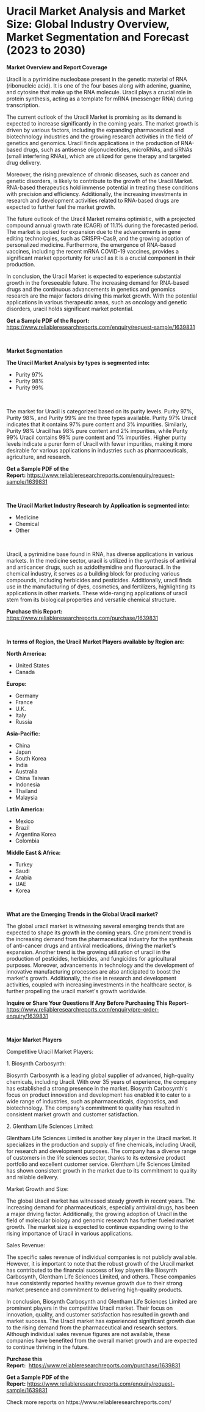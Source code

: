<p><h1>Uracil Market Analysis and Market Size: Global Industry Overview, Market Segmentation and Forecast (2023 to 2030)</h1></p><p><strong>Market Overview and Report Coverage</strong></p>
<p><p>Uracil is a pyrimidine nucleobase present in the genetic material of RNA (ribonucleic acid). It is one of the four bases along with adenine, guanine, and cytosine that make up the RNA molecule. Uracil plays a crucial role in protein synthesis, acting as a template for mRNA (messenger RNA) during transcription.</p><p>The current outlook of the Uracil Market is promising as its demand is expected to increase significantly in the coming years. The market growth is driven by various factors, including the expanding pharmaceutical and biotechnology industries and the growing research activities in the field of genetics and genomics. Uracil finds applications in the production of RNA-based drugs, such as antisense oligonucleotides, microRNAs, and siRNAs (small interfering RNAs), which are utilized for gene therapy and targeted drug delivery.</p><p>Moreover, the rising prevalence of chronic diseases, such as cancer and genetic disorders, is likely to contribute to the growth of the Uracil Market. RNA-based therapeutics hold immense potential in treating these conditions with precision and efficiency. Additionally, the increasing investments in research and development activities related to RNA-based drugs are expected to further fuel the market growth.</p><p>The future outlook of the Uracil Market remains optimistic, with a projected compound annual growth rate (CAGR) of 11.1% during the forecasted period. The market is poised for expansion due to the advancements in gene editing technologies, such as CRISPR-Cas9, and the growing adoption of personalized medicine. Furthermore, the emergence of RNA-based vaccines, including the recent mRNA COVID-19 vaccines, provides a significant market opportunity for uracil as it is a crucial component in their production.</p><p>In conclusion, the Uracil Market is expected to experience substantial growth in the foreseeable future. The increasing demand for RNA-based drugs and the continuous advancements in genetics and genomics research are the major factors driving this market growth. With the potential applications in various therapeutic areas, such as oncology and genetic disorders, uracil holds significant market potential.</p></p>
<p><strong>Get a Sample PDF of the Report:</strong> <a href="https://www.reliableresearchreports.com/enquiry/request-sample/1639831">https://www.reliableresearchreports.com/enquiry/request-sample/1639831</a></p>
<p>&nbsp;</p>
<p><strong>Market Segmentation</strong></p>
<p><strong>The Uracil Market Analysis by types is segmented into:</strong></p>
<p><ul><li>Purity 97%</li><li>Purity 98%</li><li>Purity 99%</li></ul></p>
<p>&nbsp;</p>
<p><p>The market for Uracil is categorized based on its purity levels. Purity 97%, Purity 98%, and Purity 99% are the three types available. Purity 97% Uracil indicates that it contains 97% pure content and 3% impurities. Similarly, Purity 98% Uracil has 98% pure content and 2% impurities, while Purity 99% Uracil contains 99% pure content and 1% impurities. Higher purity levels indicate a purer form of Uracil with fewer impurities, making it more desirable for various applications in industries such as pharmaceuticals, agriculture, and research.</p></p>
<p><strong>Get a Sample PDF of the Report:</strong>&nbsp;<a href="https://www.reliableresearchreports.com/enquiry/request-sample/1639831">https://www.reliableresearchreports.com/enquiry/request-sample/1639831</a></p>
<p>&nbsp;</p>
<p><strong>The Uracil Market Industry Research by Application is segmented into:</strong></p>
<p><ul><li>Medicine</li><li>Chemical</li><li>Other</li></ul></p>
<p>&nbsp;</p>
<p><p>Uracil, a pyrimidine base found in RNA, has diverse applications in various markets. In the medicine sector, uracil is utilized in the synthesis of antiviral and anticancer drugs, such as azidothymidine and fluorouracil. In the chemical industry, it serves as a building block for producing various compounds, including herbicides and pesticides. Additionally, uracil finds use in the manufacturing of dyes, cosmetics, and fertilizers, highlighting its applications in other markets. These wide-ranging applications of uracil stem from its biological properties and versatile chemical structure.</p></p>
<p><strong>Purchase this Report:</strong>&nbsp; <a href="https://www.reliableresearchreports.com/purchase/1639831">https://www.reliableresearchreports.com/purchase/1639831</a></p>
<p>&nbsp;</p>
<p><strong>In terms of Region, the Uracil Market Players available by Region are:</strong></p>
<p>
    <p> <strong> North America: </strong>
        <ul>
            <li>United States</li>
            <li>Canada</li>
        </ul>
        </p> 
    <p> <strong> Europe: </strong>
        <ul>
            <li>Germany</li>
            <li>France</li>
            <li>U.K.</li>
            <li>Italy</li>
            <li>Russia</li>
        </ul>
        </p> 
    <p> <strong> Asia-Pacific: </strong>
        <ul>
            <li>China</li>
            <li>Japan</li>
            <li>South Korea</li>
            <li>India</li>
            <li>Australia</li>
            <li>China Taiwan</li>
            <li>Indonesia</li>
            <li>Thailand</li>
            <li>Malaysia</li>
        </ul>
        </p> 
    <p> <strong> Latin America: </strong>
        <ul>
            <li>Mexico</li>
            <li>Brazil</li>
            <li>Argentina Korea</li>
            <li>Colombia</li>
        </ul>
        </p> 
    <p> <strong> Middle East & Africa: </strong>
        <ul>
            <li>Turkey</li>
            <li>Saudi</li>
            <li>Arabia</li>
            <li>UAE</li>
            <li>Korea</li>
        </ul>
    </p>
    </p>
<p>&nbsp;</p>
<p><strong>What are the Emerging Trends in the Global Uracil market?</strong></p>
<p><p>The global uracil market is witnessing several emerging trends that are expected to shape its growth in the coming years. One prominent trend is the increasing demand from the pharmaceutical industry for the synthesis of anti-cancer drugs and antiviral medications, driving the market's expansion. Another trend is the growing utilization of uracil in the production of pesticides, herbicides, and fungicides for agricultural purposes. Moreover, advancements in technology and the development of innovative manufacturing processes are also anticipated to boost the market's growth. Additionally, the rise in research and development activities, coupled with increasing investments in the healthcare sector, is further propelling the uracil market's growth worldwide.</p></p>
<p><strong>Inquire or Share Your Questions If Any Before Purchasing This Report</strong>- <a href="https://www.reliableresearchreports.com/enquiry/pre-order-enquiry/1639831">https://www.reliableresearchreports.com/enquiry/pre-order-enquiry/1639831</a></p>
<p>&nbsp;</p>
<p><strong>Major Market Players</strong></p>
<p><p>Competitive Uracil Market Players:</p><p>1. Biosynth Carbosynth:</p><p>Biosynth Carbosynth is a leading global supplier of advanced, high-quality chemicals, including Uracil. With over 35 years of experience, the company has established a strong presence in the market. Biosynth Carbosynth's focus on product innovation and development has enabled it to cater to a wide range of industries, such as pharmaceuticals, diagnostics, and biotechnology. The company's commitment to quality has resulted in consistent market growth and customer satisfaction.</p><p>2. Glentham Life Sciences Limited:</p><p>Glentham Life Sciences Limited is another key player in the Uracil market. It specializes in the production and supply of fine chemicals, including Uracil, for research and development purposes. The company has a diverse range of customers in the life sciences sector, thanks to its extensive product portfolio and excellent customer service. Glentham Life Sciences Limited has shown consistent growth in the market due to its commitment to quality and reliable delivery.</p><p>Market Growth and Size:</p><p>The global Uracil market has witnessed steady growth in recent years. The increasing demand for pharmaceuticals, especially antiviral drugs, has been a major driving factor. Additionally, the growing adoption of Uracil in the field of molecular biology and genomic research has further fueled market growth. The market size is expected to continue expanding owing to the rising importance of Uracil in various applications.</p><p>Sales Revenue:</p><p>The specific sales revenue of individual companies is not publicly available. However, it is important to note that the robust growth of the Uracil market has contributed to the financial success of key players like Biosynth Carbosynth, Glentham Life Sciences Limited, and others. These companies have consistently reported healthy revenue growth due to their strong market presence and commitment to delivering high-quality products.</p><p>In conclusion, Biosynth Carbosynth and Glentham Life Sciences Limited are prominent players in the competitive Uracil market. Their focus on innovation, quality, and customer satisfaction has resulted in growth and market success. The Uracil market has experienced significant growth due to the rising demand from the pharmaceutical and research sectors. Although individual sales revenue figures are not available, these companies have benefited from the overall market growth and are expected to continue thriving in the future.</p></p>
<p><strong>Purchase this Report:</strong>&nbsp;&nbsp;<a href="https://www.reliableresearchreports.com/purchase/1639831">https://www.reliableresearchreports.com/purchase/1639831</a></p>
<p></p>
<p><strong>Get a Sample PDF of the Report:</strong>&nbsp;<a href="https://www.reliableresearchreports.com/enquiry/request-sample/1639831">https://www.reliableresearchreports.com/enquiry/request-sample/1639831</a></p>
<p>Check more reports on https://www.reliableresearchreports.com/</p>